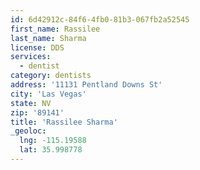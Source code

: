 ```yaml
---
id: 6d42912c-84f6-4fb0-81b3-067fb2a52545
first_name: Rassilee
last_name: Sharma
license: DDS
services:
  - dentist
category: dentists
address: '11131 Pentland Downs St'
city: 'Las Vegas'
state: NV
zip: '89141'
title: 'Rassilee Sharma'
_geoloc:
  lng: -115.19588
  lat: 35.998778
---
```

